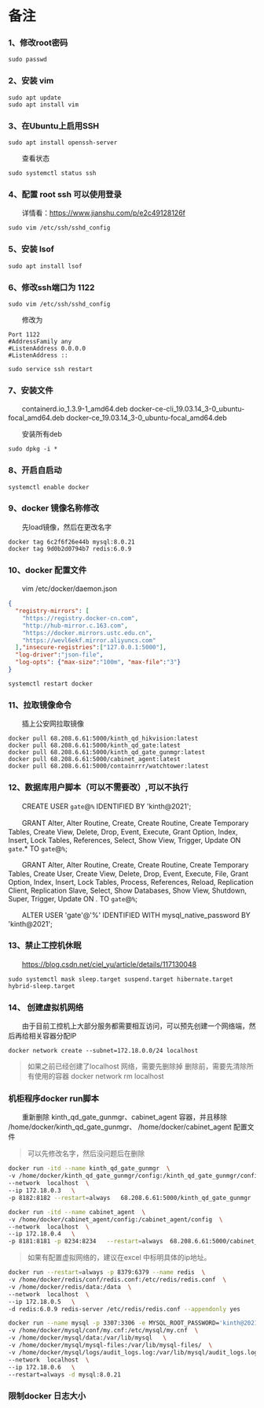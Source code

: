 # 备注

### 1、修改root密码

```shell
sudo passwd
```

### 2、安装 vim

```shell
sudo apt update
sudo apt install vim
```

### 3、在Ubuntu上启用SSH

```shell
sudo apt install openssh-server
```

　　查看状态

```shell
sudo systemctl status ssh
```

### 4、配置 root ssh 可以使用登录

　　详情看：https://www.jianshu.com/p/e2c49128126f

```shell
sudo vim /etc/ssh/sshd_config
```

### 5、安装 lsof

```shell
sudo apt install lsof
```

### 6、修改ssh端口为 1122

```shell
sudo vim /etc/ssh/sshd_config
```

　　修改为

```
Port 1122
#AddressFamily any
#ListenAddress 0.0.0.0
#ListenAddress ::
```

```shell
sudo service ssh restart
```

### 7、安装文件

　　containerd.io_1.3.9-1_amd64.deb
docker-ce-cli_19.03.14_3-0_ubuntu-focal_amd64.deb
docker-ce_19.03.14_3-0_ubuntu-focal_amd64.deb

　　安装所有deb

```
sudo dpkg -i *
```

### 8、开启自启动

```shell
systemctl enable docker
```

### 9、docker 镜像名称修改

　　先load镜像，然后在更改名字

```shell
docker tag 6c2f6f26e44b mysql:8.0.21 
docker tag 9d0b2d0794b7 redis:6.0.9
```

### 10、docker 配置文件

　　vim /etc/docker/daemon.json

```json
{
  "registry-mirrors": [
    "https://registry.docker-cn.com",
    "http://hub-mirror.c.163.com",
    "https://docker.mirrors.ustc.edu.cn",
    "https://wevl6ekf.mirror.aliyuncs.com"
  ],"insecure-registries":["127.0.0.1:5000"],
  "log-driver":"json-file",
  "log-opts": {"max-size":"100m", "max-file":"3"}
}
```

```shell
systemctl restart docker
```

### 11、拉取镜像命令

　　插上公安网拉取镜像

```shell
docker pull 68.208.6.61:5000/kinth_qd_hikvision:latest
docker pull 68.208.6.61:5000/kinth_qd_gate:latest
docker pull 68.208.6.61:5000/kinth_qd_gate_gunmgr:latest
docker pull 68.208.6.61:5000/cabinet_agent:latest
docker pull 68.208.6.61:5000/containrrr/watchtower:latest
```

### 12、数据库用户脚本（可以不需要改）,可以不执行

　　CREATE USER `gate`@`%` IDENTIFIED BY 'kinth@2021';

　　GRANT Alter, Alter Routine, Create, Create Routine, Create Temporary Tables, Create View, Delete, Drop, Event, Execute, Grant Option, Index, Insert, Lock Tables, References, Select, Show View, Trigger, Update ON `gate`.* TO `gate`@`%`;

　　GRANT Alter, Alter Routine, Create, Create Routine, Create Temporary Tables, Create User, Create View, Delete, Drop, Event, Execute, File, Grant Option, Index, Insert, Lock Tables, Process, References, Reload, Replication Client, Replication Slave, Select, Show Databases, Show View, Shutdown, Super, Trigger, Update ON *.* TO `gate`@`%`;

　　ALTER USER 'gate'@'%' IDENTIFIED WITH mysql_native_password BY 'kinth@2021';

### 13、禁止工控机休眠

　　https://blog.csdn.net/ciel_yu/article/details/117130048

```shell
sudo systemctl mask sleep.target suspend.target hibernate.target hybrid-sleep.target
```

### 14、 创建虚拟机网络

　　由于目前工控机上大部分服务都需要相互访问，可以预先创建一个网络端，然后再给相关容器分配IP

```shell
docker network create --subnet=172.18.0.0/24 localhost
```

> 如果之前已经创建了localhost 网络，需要先删除掉
> 删除前，需要先清除所有使用的容器 docker network rm localhost
>

### 机柜程序docker run脚本

　　重新删除 kinth_qd_gate_gunmgr、cabinet_agent 容器，并且移除 /home/docker/kinth_qd_gate_gunmgr、
/home/docker/cabinet_agent 配置文件

> 可以先修改名字，然后没问题后在删除
>

```sh
docker run -itd --name kinth_qd_gate_gunmgr  \
-v /home/docker/kinth_qd_gate_gunmgr/config:/kinth_qd_gate_gunmgr/config \
--network  localhost  \
--ip 172.18.0.3   \
-p 8182:8182 --restart=always   68.208.6.61:5000/kinth_qd_gate_gunmgr
```

```sh
docker run -itd --name cabinet_agent  \
-v /home/docker/cabinet_agent/config:/cabinet_agent/config  \
--network  localhost  \
--ip 172.18.0.4   \
-p 8181:8181 -p 8234:8234   --restart=always  68.208.6.61:5000/cabinet_agent
```

> 如果有配置虚拟网络的，建议在excel 中标明具体的ip地址。
>

```sh
docker run --restart=always -p 8379:6379 --name redis  \
-v /home/docker/redis/conf/redis.conf:/etc/redis/redis.conf  \
-v /home/docker/redis/data:/data  \
--network  localhost  \
--ip 172.18.0.5   \
-d redis:6.0.9 redis-server /etc/redis/redis.conf --appendonly yes
```

```sh
docker run --name mysql -p 3307:3306 -e MYSQL_ROOT_PASSWORD='kinth@2021'  \
-v /home/docker/mysql/conf/my.cnf:/etc/mysql/my.cnf  \
-v /home/docker/mysql/data:/var/lib/mysql   \
-v /home/docker/mysql/mysql-files:/var/lib/mysql-files/  \
-v /home/docker/mysql/logs/audit_logs.log:/var/lib/mysql/audit_logs.log  \
--network  localhost  \
--ip 172.18.0.6   \
--restart=always -d mysql:8.0.21
```

### 限制docker 日志大小

